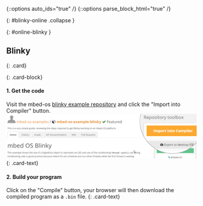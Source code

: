 {::options auto_ids="true" /}
{::options parse_block_html="true" /}

{: #blinky-online .collapse }
<div>

{: #online-blinky }
## Blinky

{: .card}
<div>

{: .card-block}
<div>

#### 1. Get the code

Visit the mbed-os [blinky example repository](https://developer.mbed.org/teams/mbed-os-examples/code/mbed-os-example-blinky/) and click the "Import into Compiler" button.
![import](img/import-compiler.png) 
{: .card-text}

#### 2. Build your program

Click on the "Compile" button, your browser will then download the compiled program as a `.bin` file.
{: .card-text}
  
</div>
</div>
</div>